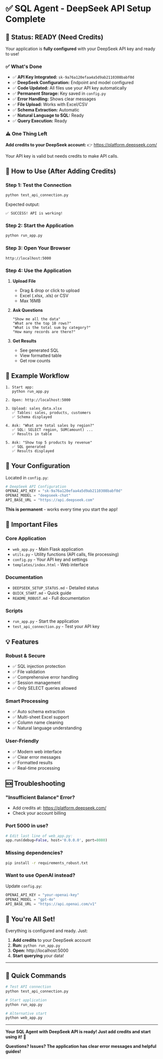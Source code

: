 # ✅ SQL Agent - DeepSeek API Setup Complete

## 🎯 Status: READY (Need Credits)

Your application is **fully configured** with your DeepSeek API key and ready to use!

### ✅ What's Done

- ✅ **API Key Integrated:** `sk-9a76a120efaa4a5d9ab2110308babf0d`
- ✅ **DeepSeek Configuration:** Endpoint and model configured
- ✅ **Code Updated:** All files use your API key automatically
- ✅ **Permanent Storage:** Key saved in `config.py`
- ✅ **Error Handling:** Shows clear messages
- ✅ **File Upload:** Works with Excel/CSV
- ✅ **Schema Extraction:** Automatic
- ✅ **Natural Language to SQL:** Ready
- ✅ **Query Execution:** Ready

### ⚠️ One Thing Left

**Add credits to your DeepSeek account:**
👉 https://platform.deepseek.com/

Your API key is valid but needs credits to make API calls.

## 🚀 How to Use (After Adding Credits)

### Step 1: Test the Connection
```bash
python test_api_connection.py
```

Expected output:
```
✅ SUCCESS! API is working!
```

### Step 2: Start the Application
```bash
python run_app.py
```

### Step 3: Open Your Browser
```
http://localhost:5000
```

### Step 4: Use the Application

1. **Upload File**
   - Drag & drop or click to upload
   - Excel (.xlsx, .xls) or CSV
   - Max 16MB

2. **Ask Questions**
   ```
   "Show me all the data"
   "What are the top 10 rows?"
   "What is the total sum by category?"
   "How many records are there?"
   ```

3. **Get Results**
   - See generated SQL
   - View formatted table
   - Get row counts

## 📖 Example Workflow

```
1. Start app:
   python run_app.py

2. Open: http://localhost:5000

3. Upload: sales_data.xlsx
   ✅ Tables: sales, products, customers
   ✅ Schema displayed

4. Ask: "What are total sales by region?"
   ✅ SQL: SELECT region, SUM(amount) ...
   ✅ Results in table

5. Ask: "Show top 5 products by revenue"
   ✅ SQL generated
   ✅ Results displayed
```

## 🔑 Your Configuration

Located in `config.py`:

```python
# DeepSeek API Configuration
OPENAI_API_KEY = "sk-9a76a120efaa4a5d9ab2110308babf0d"
OPENAI_MODEL = "deepseek-chat"
API_BASE_URL = "https://api.deepseek.com"
```

**This is permanent** - works every time you start the app!

## 📁 Important Files

### Core Application
- `web_app.py` - Main Flask application
- `utils.py` - Utility functions (API calls, file processing)
- `config.py` - Your API key and settings
- `templates/index.html` - Web interface

### Documentation
- `DEEPSEEK_SETUP_STATUS.md` - Detailed status
- `QUICK_START.md` - Quick guide
- `README_ROBUST.md` - Full documentation

### Scripts
- `run_app.py` - Start the application
- `test_api_connection.py` - Test your API key

## 💡 Features

### Robust & Secure
- ✅ SQL injection protection
- ✅ File validation
- ✅ Comprehensive error handling
- ✅ Session management
- ✅ Only SELECT queries allowed

### Smart Processing
- ✅ Auto schema extraction
- ✅ Multi-sheet Excel support
- ✅ Column name cleaning
- ✅ Natural language understanding

### User-Friendly
- ✅ Modern web interface
- ✅ Clear error messages
- ✅ Formatted results
- ✅ Real-time processing

## 🆘 Troubleshooting

### "Insufficient Balance" Error?
- Add credits at: https://platform.deepseek.com/
- Check your account billing

### Port 5000 in use?
```python
# Edit last line of web_app.py:
app.run(debug=False, host='0.0.0.0', port=8080)
```

### Missing dependencies?
```bash
pip install -r requirements_robust.txt
```

### Want to use OpenAI instead?
Update `config.py`:
```python
OPENAI_API_KEY = "your-openai-key"
OPENAI_MODEL = "gpt-4o"
API_BASE_URL = "https://api.openai.com/v1"
```

## 🎉 You're All Set!

Everything is configured and ready. Just:

1. **Add credits** to your DeepSeek account
2. **Run:** `python run_app.py`
3. **Open:** http://localhost:5000
4. **Start querying** your data!

---

## 🔄 Quick Commands

```bash
# Test API connection
python test_api_connection.py

# Start application
python run_app.py

# Alternative start
python web_app.py
```

---

**Your SQL Agent with DeepSeek API is ready! Just add credits and start using it!** 🚀

**Questions? Issues? The application has clear error messages and helpful guides!**

